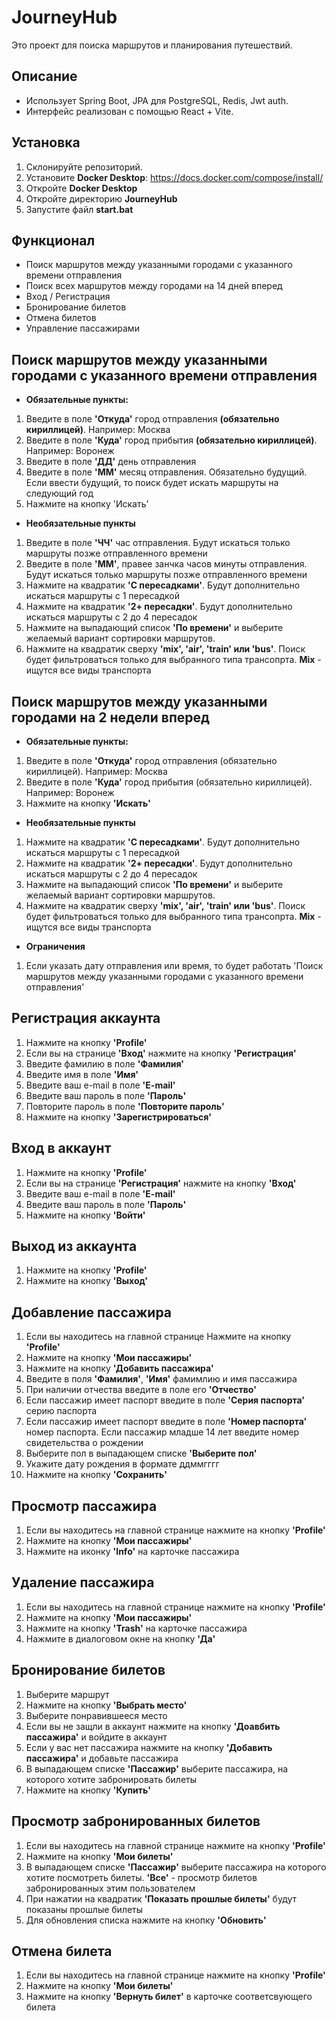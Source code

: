 # JourneyHub

Это проект для поиска маршрутов и планирования путешествий.

## Описание
- Использует Spring Boot, JPA для PostgreSQL, Redis, Jwt auth.
- Интерфейс реализован с помощью React + Vite.

## Установка
1. Склонируйте репозиторий.
2. Установите **Docker Desktop**: https://docs.docker.com/compose/install/
3. Откройте **Docker Desktop**
4. Откройте директорию **JourneyHub**
5. Запустите файл **start.bat**

## Функционал
- Поиск маршрутов между указанными городами с указанного времени отправления
- Поиск всех маршрутов между городами на 14 дней вперед
- Вход / Регистрация
- Бронирование билетов
- Отмена билетов
- Управление пассажирами

## Поиск маршрутов между указанными городами с указанного времени отправления
- **Обязательные пункты:**
1. Введите в поле **'Откуда'** город отправления **(обязательно кириллицей)**. Например: Москва
2. Введите в поле **'Куда'** город прибытия **(обязательно кириллицей)**. Например: Воронеж
3. Введите в поле **'ДД'** день отправления
4. Введите в поле **'ММ'** месяц отправления. Обязательно будущий. Если ввести будущий, то поиск будет искать маршруты на следующий год
5. Нажмите на кнопку 'Искать'

- **Необязательные пункты**
1. Введите в поле **'ЧЧ'** час отправления. Будут искаться только маршруты позже отправленного времени
2. Введите в поле **'ММ'**, правее занчка часов минуты отправления. Будут искаться только маршруты позже отправленного времени
3. Нажмите на квадратик **'С пересадками'**. Будут дополнительно искаться маршруты с 1 пересадкой
4. Нажмите на квадратик **'2+ пересадки'**. Будут дополнительно искаться маршруты с 2 до 4 пересадок
5. Нажмите на выпадающий список **'По времени'** и выберите желаемый вариант сортировки маршрутов.
6. Нажмите на квадратик сверху **'mix', 'air', 'train' или 'bus'**. Поиск будет фильтроваться только для выбранного типа трансопрта. **Mix** - ищутся все виды транспорта 

## Поиск маршрутов между указанными городами на 2 недели вперед
- **Обязательные пункты:**
1. Введите в поле **'Откуда'** город отправления (обязательно кириллицей). Например: Москва
2. Введите в поле **'Куда'** город прибытия (обязательно кириллицей). Например: Воронеж
3. Нажмите на кнопку **'Искать'**

- **Необязательные пункты**
1. Нажмите на квадратик **'С пересадками'**. Будут дополнительно искаться маршруты с 1 пересадкой
2. Нажмите на квадратик **'2+ пересадки'**. Будут дополнительно искаться маршруты с 2 до 4 пересадок
3. Нажмите на выпадающий список **'По времени'** и выберите желаемый вариант сортировки маршрутов. 
4. Нажмите на квадратик сверху **'mix', 'air', 'train' или 'bus'**. Поиск будет фильтроваться только для выбранного типа трансопрта. **Mix** - ищутся все виды транспорта

- **Ограничения**
1. Если указать дату отправления или время, то будет работать 'Поиск маршрутов между указанными городами с указанного времени отправления'

## Регистрация аккаунта
1. Нажмите на кнопку **'Profile'**
2. Если вы на странице **'Вход'** нажмите на кнопку **'Регистрация'**
3. Введите фамилию в поле **'Фамилия'**
4. Введите имя в поле **'Имя'**
5. Введите ваш e-mail в поле **'E-mail'**
6. Введите ваш пароль в поле **'Пароль'**
7. Повторите пароль в поле **'Повторите пароль'**
8. Нажмите на кнопку **'Зарегистрироваться'**


## Вход в аккаунт
1. Нажмите на кнопку **'Profile'** 
2. Если вы на странице **'Регистрация'** нажмите на кнопку **'Вход'**
3. Введите ваш e-mail в поле **'E-mail'** 
4. Введите ваш пароль в поле **'Пароль'**
5. Нажмите на кнопку **'Войти'**

## Выход из аккаунта
1. Нажмите на кнопку **'Profile'**
2. Нажмите на кнопку **'Выход'** 

## Добавление пассажира
1. Если вы находитесь на главной странице Нажмите на кнопку **'Profile'**
2. Нажмите на кнопку **'Мои пассажиры'**
3. Нажмите на кнопку **'Добавить пассажира'**
4. Введите в поля **'Фамилия'**, **'Имя'** фамимлию и имя пассажира
5. При наличии отчества введите в поле его **'Отчество'** 
6. Если пассажир имеет паспорт введите в поле **'Серия паспорта'** серию паспорта
7. Если пассажир имеет паспорт введите в поле **'Номер паспорта'** номер паспорта. Если пассажир младше 14 лет введите номер свидетельства о рождении
8. Выберите пол в выпадающем списке **'Выберите пол'**
9. Укажите дату рождения в формате ддммгггг
10. Нажмите на кнопку **'Сохранить'**


## Просмотр пассажира
1. Если вы находитесь на главной странице нажмите на кнопку **'Profile'**
2. Нажмите на кнопку **'Мои пассажиры'**
3. Нажмите на иконку **'Info'** на карточке пассажира

## Удаление пассажира
1. Если вы находитесь на главной странице нажмите на кнопку **'Profile'**
2. Нажмите на кнопку **'Мои пассажиры'**
3. Нажмите на кнопку **'Trash'** на карточке пассажира
4. Нажмите в диалоговом окне на кнопку **'Да'**


## Бронирование билетов
1. Выберите маршрут
2. Нажмите на кнопку **'Выбрать место'**
3. Выберите понравившееся место
4. Если вы не защли в аккаунт нажмите на кнопку **'Доавбить пассажира'** и войдите в аккаунт
5. Если у вас нет пассажира нажмите на кнопку **'Добавить пассажира'** и добавьте пассажира
6. В выпадающем списке **'Пассажир'** выберите пассажира, на которого хотите забронировать билеты
7. Нажмите на кнопку **'Купить'**

## Просмотр забронированных билетов
1. Если вы находитесь на главной странице нажмите на кнопку **'Profile'**
2. Нажмите на кнопку **'Мои билеты'**
3. В выпадающем списке **'Пассажир'** выберите пассажира на которого хотите посмотреть билеты. **'Все'** - просмотр билетов забронированных этим пользователем
4. При нажатии на квадратик **'Показать прошлые билеты'** будут показаны прошлые билеты
5. Для обновления списка нажмите на кнопку **'Обновить'** 

## Отмена билета
1. Если вы находитесь на главной странице нажмите на кнопку **'Profile'**
2. Нажмите на кнопку **'Мои билеты'**
3. Нажмите на кнопку **'Вернуть билет'** в карточке соответсвующего билета


